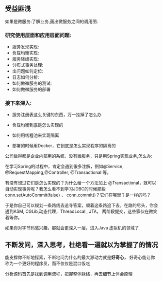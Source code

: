 ## 受益匪浅



如果是微服务:了解业务,画出微服务之间的调用图.

### 研究使用层面和应用层面问题:

+ 服务发现实现:
+ 负载均衡实现:
+ 服务降级实现:
+ 分布式事务处理:
+ 出问题如何定位:
+ 日志如何分析:
+ 如何做微服务的测试:
+ 如何做微服务的部署



### 接下来深入:

+ 服务注册表这么关键的东西，万一挂掉了怎么办

+ 负载均衡到底是怎么实现的

+ 如何用线程池来实现隔离

+ 部署的时候用Docker，它到底是怎么实现程序的隔离的

  

  

公司做得都是企业内部用的系统，没有微服务，只是用Spring实现业务,怎么办:

在学习Spring的过程中，肯定会遇到很多注解，例如@Service, @RequestMapping,@Controller, @Transactional  等。



有没有想过它们是怎么实现的？为什么给一个方法加上 @Transactional，就可以自动实现事务呢？我怎么看不到学习JDBC的时候那些conn.setAutoCommit(false) ， conn.commit()？它们在哪里？是一样的吗？

于是你自己可以规划一条路线去追寻答案，顺着这条路追下去。在路的尽头，你会遇到ASM, CGLib,动态代理，ThreadLocal , JTA， 两阶段提交，这些家伙在微笑着等你。

如果你对字节码感兴趣，那就会更深入一层，进入Java 虚拟机的领域了



## 不断发问，深入思考，杜绝看一遍就以为掌握了的情况

能支撑你不断地探索，不断地问为什么的最大源动力就是**好奇心，** 好奇心能让你称为一个更好的程序员，而不仅仅是混口饭吃



分析源码首先是找到调用流程，把握整体脉络，再去细节上体会原理